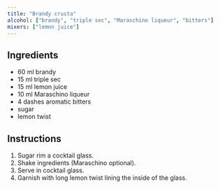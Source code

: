 ```yaml
---
title: "Brandy crusta"
alcohol: ["brandy", "triple sec", "Maraschino liqueur", "bitters"]
mixers: ["lemon juice"]
---
```


## Ingredients

- 60 ml brandy
- 15 ml triple sec
- 15 ml lemon juice
- 10 ml Maraschino liqueur
- 4 dashes aromatic bitters
- sugar
- lemon twist

## Instructions

1. Sugar rim a cocktail glass.
2. Shake ingredients (Maraschino optional).
3. Serve in cocktail glass.
4. Garnish with long lemon twist lining the inside of the glass.
